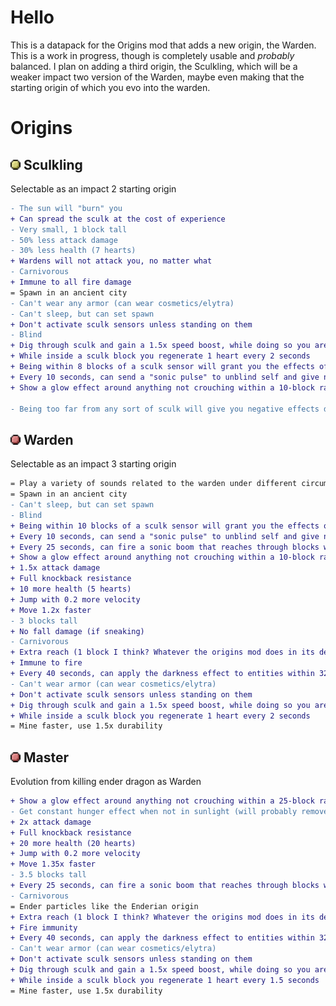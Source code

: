 # Hello

This is a datapack for the Origins mod that adds a new origin, the Warden.
This is a work in progress, though is completely usable and *probably* balanced.
I plan on adding a third origin, the Sculkling, which will be a weaker impact two version of the Warden, maybe even making that the starting origin of which you evo into the warden.


# Origins

## <img src="./images/yellow.png" height="16" /> Sculkling

Selectable as an impact 2 starting origin

```diff
- The sun will "burn" you
+ Can spread the sculk at the cost of experience
- Very small, 1 block tall
- 50% less attack damage
- 30% less health (7 hearts)
+ Wardens will not attack you, no matter what
- Carnivorous
+ Immune to all fire damage
= Spawn in an ancient city
- Can't wear any armor (can wear cosmetics/elytra)
- Can't sleep, but can set spawn
+ Don't activate sculk sensors unless standing on them
- Blind
+ Dig through sculk and gain a 1.5x speed boost, while doing so you are completely invisible
+ While inside a sculk block you regenerate 1 heart every 2 seconds
+ Being within 8 blocks of a sculk sensor will grant you the effects of the sonic pulse ability detailed below
+ Every 10 seconds, can send a "sonic pulse" to unblind self and give night vision for 2.5 seconds
+ Show a glow effect around anything not crouching within a 10-block radius of you

- Being too far from any sort of sculk will give you negative effects depending on the distance
```

## <img src="./images/red.png" height="16"> Warden

Selectable as an impact 3 starting origin

```diff
= Play a variety of sounds related to the warden under different circumstances
= Spawn in an ancient city
- Can't sleep, but can set spawn
- Blind
+ Being within 10 blocks of a sculk sensor will grant you the effects of the sonic pulse ability detailed below
+ Every 10 seconds, can send a "sonic pulse" to unblind self and give night vision for 2.5 seconds
+ Every 25 seconds, can fire a sonic boom that reaches through blocks with a maximum range of 25 to hit a single entity and deal 20 explosion damage, ignoring armor
+ Show a glow effect around anything not crouching within a 10-block radius
+ 1.5x attack damage
+ Full knockback resistance
+ 10 more health (5 hearts)
+ Jump with 0.2 more velocity
+ Move 1.2x faster
- 3 blocks tall
+ No fall damage (if sneaking)
- Carnivorous
+ Extra reach (1 block I think? Whatever the origins mod does in its default ability)
+ Immune to fire
+ Every 40 seconds, can apply the darkness effect to entities within 32 blocks for 12 seconds
- Can't wear armor (can wear cosmetics/elytra)
+ Don't activate sculk sensors unless standing on them
+ Dig through sculk and gain a 1.5x speed boost, while doing so you are completely invisible
+ While inside a sculk block you regenerate 1 heart every 2 seconds
= Mine faster, use 1.5x durability
```

## <img src="./images/red.png" height="16"> Master

Evolution from killing ender dragon as Warden

```diff
+ Show a glow effect around anything not crouching within a 25-block radius
- Get constant hunger effect when not in sunlight (will probably remove, no justification, need something else negative)
+ 2x attack damage
+ Full knockback resistance
+ 20 more health (20 hearts)
+ Jump with 0.2 more velocity
+ Move 1.35x faster
- 3.5 blocks tall
+ Every 25 seconds, can fire a sonic boom that reaches through blocks with a maximum range of 25 to hit a single entity and deal 20 explosion damage, ignoring armor
- Carnivorous
= Ender particles like the Enderian origin
+ Extra reach (1 block I think? Whatever the origins mod does in its default ability)
+ Fire immunity
+ Every 40 seconds, can apply the darkness effect to entities within 32 blocks for 24 seconds
- Can't wear armor (can wear cosmetics/elytra)
+ Don't activate sculk sensors unless standing on them
+ Dig through sculk and gain a 1.5x speed boost, while doing so you are completely invisible
+ While inside a sculk block you regenerate 1 heart every 1.5 seconds
= Mine faster, use 1.5x durability
```

